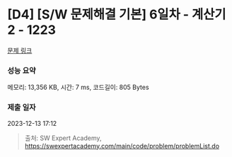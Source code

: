 # [D4] [S/W 문제해결 기본] 6일차 - 계산기2 - 1223 

[문제 링크](https://swexpertacademy.com/main/code/problem/problemDetail.do?contestProbId=AV14nnAaAFACFAYD) 

### 성능 요약

메모리: 13,356 KB, 시간: 7 ms, 코드길이: 805 Bytes

### 제출 일자

2023-12-13 17:12



> 출처: SW Expert Academy, https://swexpertacademy.com/main/code/problem/problemList.do